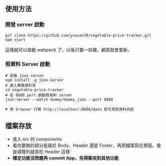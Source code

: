 ## 使用方法
### 開發 server 啟動
```
git clone https://github.com/yuxuan39/vegetable-price-tracker.git
npm start
```  
  
這樣就可以啟動 webpeck 了，以後只要一存檔，網頁就會更新。

### 假資料 Server 啟動
```
# 安裝 json server
npm install -g json-server
# 進入專案資料夾
cd vegetable-price-tracker
# 在 8888 port 啟動假資料 server
json-server --watch dummy/dummy.json --port 8888

# 用 browser 打開 http://localhost:8888/data 即可見假資料內容

```

## 檔案存放
* 進入 src 的 components
* 看你要做的部分是屬於 Body、Header 還是 Footer，再把檔案寫在裡面，像是導覽列就寫在 Header 這樣
* **確定功能沒問題再 commit App，免得衝突到其他功能**




